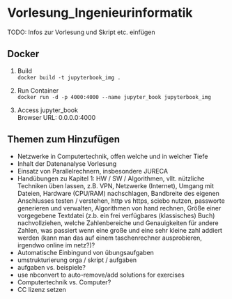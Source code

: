 # Vorlesung_Ingenieurinformatik

TODO: Infos zur Vorlesung und Skript etc. einfügen

## Docker
1. Build  
`docker build -t jupyterbook_img .`

2. Run Container  
`docker run -d -p 4000:4000 --name jupyter_book jupyterbook_img`

3. Access jupyter_book  
Browser URL: 0.0.0.0:4000

## Themen zum Hinzufügen
* Netzwerke in Computertechnik, offen welche und in welcher Tiefe
* Inhalt der Datenanalyse Vorlesung
* Einsatz von Parallelrechnern, insbesondere JURECA
* Handübungen zu Kapitel 1:  HW / SW / Algorithmen, vllt. nützliche Techniken üben lassen, z.B. VPN, Netzwerke (Internet), Umgang mit Dateien, Hardware (CPU/RAM) nachschlagen, Bandbreite des eigenen Anschlusses testen / verstehen, http vs https, sciebo nutzen, passworte generieren und verwalten, Algorithmen von hand rechnen, Größe einer vorgegebene Textdatei (z.b. ein frei verfügbares (klassisches) Buch) nachvollziehen, welche Zahlenbereiche und Genauigkeiten für andere Zahlen, was passiert wenn eine große und eine sehr kleine zahl addiert werden (kann man das auf einem taschenrechner ausprobieren, irgendwo online im netz?)?
* Automatische Einbingund von übungsaufgaben
* umstrukturierung orga / skript / aufgaben 
* aufgaben vs. beispiele?
* use nbconvert to auto-remove/add solutions for exercises
* Computertechnik vs. Computer?
* CC lizenz setzen
